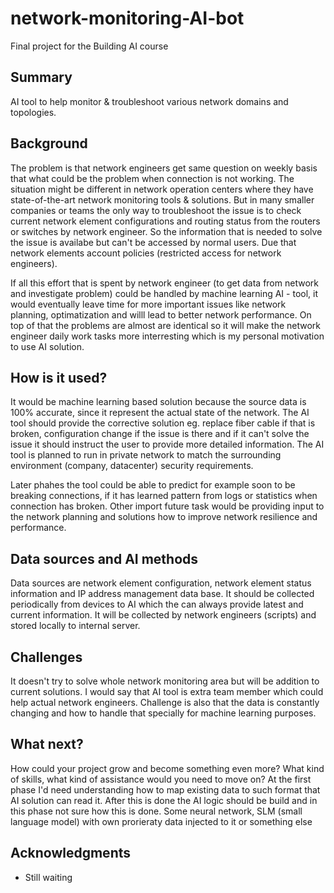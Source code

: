 # network-monitoring-AI-bot

Final project for the Building AI course

## Summary

AI tool to help monitor &amp; troubleshoot various network domains and topologies.

## Background

The problem is that network engineers get same question on weekly basis that what could be the problem when connection is not working. The situation might be different in network operation centers where they have state-of-the-art network monitoring tools & solutions. But in many smaller companies or teams the only way to troubleshoot the issue is to check current network element configurations and routing status from the routers or switches by network engineer. So the information that is needed to solve the issue is availabe but can't be accessed by normal users. Due that network elements account policies (restricted access for network engineers).

If all this effort that is spent by network engineer (to get data from network and investigate problem) could be handled by machine learning AI - tool, it would eventually leave time for more important issues like network planning, optimatization and willl lead to better network performance. On top of that the problems are almost are identical so it will make the network engineer daily work tasks more interresting which is my personal motivation to use AI solution.

## How is it used?

It would be machine learning based solution because the source data is 100% accurate, since it represent the actual state of the network. The AI tool should provide the corrective solution eg. replace fiber cable if that is broken, configuration change if the issue is there and if it can't solve the issue it should instruct the user to provide more detailed information. The AI tool is planned to run in private network to match the surrounding environment (company, datacenter) security requirements. 

Later phahes the tool could be able to predict for example soon to be breaking connections, if it has learned pattern from logs or statistics when connection has broken. Other import future task would be providing input to the network planning and solutions how to improve network resilience and performance.

## Data sources and AI methods

Data sources are network element configuration, network element status information and IP address management data base. It should be collected periodically from devices to AI which the can always provide latest and current information. It will be collected by network engineers (scripts) and stored locally to internal server.

## Challenges

It doesn't try to solve whole network monitoring area but will be addition to current solutions. I would say that AI tool is extra team member which could help actual network engineers. Challenge is also that the data is constantly changing and how to handle that specially for machine learning purposes.

## What next?

How could your project grow and become something even more? What kind of skills, what kind of assistance would you  need to move on? 
At the first phase I'd need understanding how to map existing data to such format that AI solution can read it. After this is done the AI logic should be build and in this phase not sure how this is done. Some neural network, SLM (small language model) with own prorieraty data injected to it or something else  

## Acknowledgments

*  Still waiting
